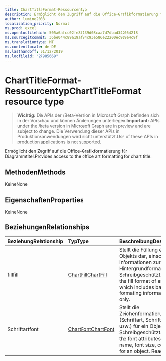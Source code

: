 ```yaml
---
title: ChartTitleFormat-Ressourcentyp
description: Ermöglicht den Zugriff auf die Office-Grafikformatierung für Diagrammtitel.
author: lumine2008
localization_priority: Normal
ms.prod: excel
ms.openlocfilehash: 505a6afcc02fe8f439d08caa7d7dbad342054218
ms.sourcegitcommit: 36be044c89a19af84c93e586e22200ec919e4c9f
ms.translationtype: MT
ms.contentlocale: de-DE
ms.lasthandoff: 01/12/2019
ms.locfileid: "27985669"
---
```

# <a name="charttitleformat-resource-type"></a><span data-ttu-id="6c298-103">ChartTitleFormat-Ressourcentyp</span><span class="sxs-lookup"><span data-stu-id="6c298-103">ChartTitleFormat resource type</span></span>

> <span data-ttu-id="6c298-104">**Wichtig:** Die APIs der /Beta-Version in Microsoft Graph befinden sich in der Vorschau und können Änderungen unterliegen.</span><span class="sxs-lookup"><span data-stu-id="6c298-104">**Important:** APIs under the /beta version in Microsoft Graph are in preview and are subject to change.</span></span> <span data-ttu-id="6c298-105">Die Verwendung dieser APIs in Produktionsanwendungen wird nicht unterstützt.</span><span class="sxs-lookup"><span data-stu-id="6c298-105">Use of these APIs in production applications is not supported.</span></span>

<span data-ttu-id="6c298-106">Ermöglicht den Zugriff auf die Office-Grafikformatierung für Diagrammtitel.</span><span class="sxs-lookup"><span data-stu-id="6c298-106">Provides access to the office art formatting for chart title.</span></span>


## <a name="methods"></a><span data-ttu-id="6c298-107">Methoden</span><span class="sxs-lookup"><span data-stu-id="6c298-107">Methods</span></span>
<span data-ttu-id="6c298-108">Keine</span><span class="sxs-lookup"><span data-stu-id="6c298-108">None</span></span>

## <a name="properties"></a><span data-ttu-id="6c298-109">Eigenschaften</span><span class="sxs-lookup"><span data-stu-id="6c298-109">Properties</span></span>
<span data-ttu-id="6c298-110">Keine</span><span class="sxs-lookup"><span data-stu-id="6c298-110">None</span></span>

## <a name="relationships"></a><span data-ttu-id="6c298-111">Beziehungen</span><span class="sxs-lookup"><span data-stu-id="6c298-111">Relationships</span></span>
| <span data-ttu-id="6c298-112">Beziehung</span><span class="sxs-lookup"><span data-stu-id="6c298-112">Relationship</span></span> | <span data-ttu-id="6c298-113">Typ</span><span class="sxs-lookup"><span data-stu-id="6c298-113">Type</span></span>   |<span data-ttu-id="6c298-114">Beschreibung</span><span class="sxs-lookup"><span data-stu-id="6c298-114">Description</span></span>|
|:---------------|:--------|:----------|
|<span data-ttu-id="6c298-115">fill</span><span class="sxs-lookup"><span data-stu-id="6c298-115">fill</span></span>|[<span data-ttu-id="6c298-116">ChartFill</span><span class="sxs-lookup"><span data-stu-id="6c298-116">ChartFill</span></span>](chartfill.md)|<span data-ttu-id="6c298-p102">Stellt die Füllung eines Objekts dar, einschließlich Informationen zur Hintergrundformatierung. Schreibgeschützt.</span><span class="sxs-lookup"><span data-stu-id="6c298-p102">Represents the fill format of an object, which includes background formating information. Read-only.</span></span>|
|<span data-ttu-id="6c298-119">Schriftart</span><span class="sxs-lookup"><span data-stu-id="6c298-119">font</span></span>|[<span data-ttu-id="6c298-120">ChartFont</span><span class="sxs-lookup"><span data-stu-id="6c298-120">ChartFont</span></span>](chartfont.md)|<span data-ttu-id="6c298-p103">Stellt die Zeichenformatierung (Schriftart, Schriftgrad, Farbe usw.) für ein Objekt dar. Schreibgeschützt.</span><span class="sxs-lookup"><span data-stu-id="6c298-p103">Represents the font attributes (font name, font size, color, etc.) for an object. Read-only.</span></span>|

<!-- uuid: 8fcb5dbc-d5aa-4681-8e31-b001d5168d79
2015-10-25 14:57:30 UTC -->
<!-- {
  "type": "#page.annotation",
  "description": "ChartTitleFormat resource",
  "keywords": "",
  "section": "documentation",
  "tocPath": ""
}-->
